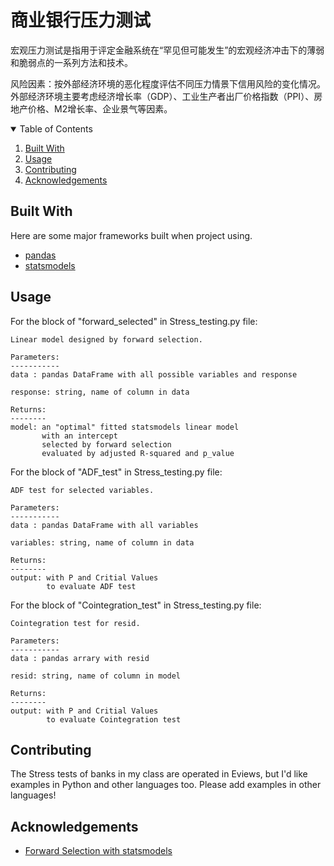 # 商业银行压力测试
宏观压力测试是指用于评定金融系统在“罕见但可能发生”的宏观经济冲击下的薄弱和脆弱点的一系列方法和技术。

风险因素：按外部经济环境的恶化程度评估不同压力情景下信用风险的变化情况。外部经济环境主要考虑经济增长率（GDP）、工业生产者出厂价格指数（PPI）、房地产价格、M2增长率、企业景气等因素。

<!--
*** Thanks for checking out the Best-README-Template. If you have a suggestion
*** that would make this better, please fork the repo and create a pull request
*** or simply open an issue with the tag "enhancement".
*** Thanks again! Now go create something AMAZING! :D
-->



<!-- PROJECT SHIELDS -->
<!--
*** I'm using markdown "reference style" links for readability.
*** Reference links are enclosed in brackets [ ] instead of parentheses ( ).
*** See the bottom of this document for the declaration of the reference variables
*** for contributors-url, forks-url, etc. This is an optional, concise syntax you may use.
*** https://www.markdownguide.org/basic-syntax/#reference-style-links
-->


<!-- TABLE OF CONTENTS -->
<details open="open">
  <summary>Table of Contents</summary>
  <ol>
    <li><a href="#built-with">Built With</a></li>
<!--     <li>
      <a href="#getting-started">Getting Started</a>
      <ul>
        <li><a href="#prerequisites">Prerequisites</a></li>
        <li><a href="#installation">Installation</a></li>
      </ul>
    </li> -->
    <li><a href="#usage">Usage</a></li>
<!--     <li><a href="#roadmap">Roadmap</a></li> -->
    <li><a href="#contributing">Contributing</a></li>
<!--     <li><a href="#license">License</a></li>
    <li><a href="#contact">Contact</a></li> -->
    <li><a href="#acknowledgements">Acknowledgements</a></li>
  </ol>
</details>



<!-- ABOUT THE PROJECT -->

## Built With

Here are some major frameworks built when project using.
* [pandas](https://pandas.pydata.org/)
* [statsmodels](https://www.statsmodels.org/stable/index.html)



<!-- GETTING STARTED -->
<!-- ## Getting Started

This is an example of how you may give instructions on setting up your project locally.
To get a local copy up and running follow these simple example steps.

### Prerequisites

This is an example of how to list things you need to use the software and how to install them.
* npm
  ```sh
  npm install npm@latest -g
  ```

### Installation

1. Get a free API Key at [https://example.com](https://example.com)
2. Clone the repo
   ```sh
   git clone https://github.com/your_username_/Project-Name.git
   ```
3. Install NPM packages
   ```sh
   npm install
   ```
4. Enter your API in `config.js`
   ```JS
   const API_KEY = 'ENTER YOUR API';
   ```
 -->


<!-- USAGE EXAMPLES -->
## Usage
For the block of "forward_selected" in Stress_testing.py file:

    Linear model designed by forward selection.

    Parameters:
    -----------
    data : pandas DataFrame with all possible variables and response

    response: string, name of column in data

    Returns:
    --------
    model: an "optimal" fitted statsmodels linear model
           with an intercept
           selected by forward selection
           evaluated by adjusted R-squared and p_value
For the block of "ADF_test" in Stress_testing.py file:

    ADF test for selected variables.

    Parameters:
    -----------
    data : pandas DataFrame with all variables

    variables: string, name of column in data

    Returns:
    --------
    output: with P and Critial Values
            to evaluate ADF test 
For the block of "Cointegration_test" in Stress_testing.py file:

    Cointegration test for resid.

    Parameters:
    -----------
    data : pandas arrary with resid

    resid: string, name of column in model

    Returns:
    --------
    output: with P and Critial Values
            to evaluate Cointegration test 


<!-- ROADMAP -->
<!-- ## Roadmap

See the [open issues](https://github.com/othneildrew/Best-README-Template/issues) for a list of proposed features (and known issues). -->



<!-- CONTRIBUTING -->
## Contributing

The Stress tests of banks in my class are operated in Eviews, but I'd like examples in Python and other languages too. Please add examples in other languages!


<!-- LICENSE -->
<!-- ## License

Distributed under the MIT License. See `LICENSE` for more information. -->



<!-- CONTACT -->
<!-- ## Contact

Your Name - [@your_twitter](https://twitter.com/your_username) - email@example.com

Project Link: [https://github.com/your_username/repo_name](https://github.com/your_username/repo_name) -->



<!-- ACKNOWLEDGEMENTS -->
## Acknowledgements
* [Forward Selection with statsmodels](https://planspace.org/20150423-forward_selection_with_statsmodels/)

